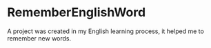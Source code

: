 # RememberEnglishWord
A project was created in my English learning process, it helped me to remember new words.
